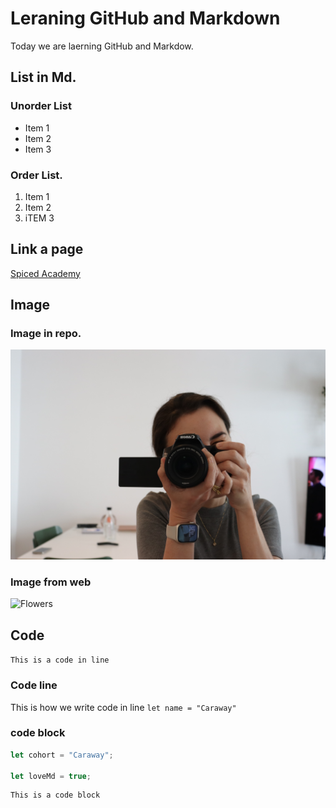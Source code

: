 # Leraning GitHub and Markdown

Today we are laerning GitHub and Markdow. 

## List in Md.

### Unorder List
- Item 1
- Item 2
- Item 3

### Order List.
1. Item 1
2. Item 2
3. iTEM 3
   
## Link a page
[Spiced Academy](https://www.spiced-academy.com/en)

## Image

### Image in repo.
![Ron](./IMG_3705.JPG)

### Image from web
![Flowers](https://hips.hearstapps.com/hmg-prod/images/close-up-of-tulips-blooming-in-field-royalty-free-image-1584131603.jpg)

## Code

`This is a code in line`

### Code line
This is how we write code in line `let name = "Caraway" `

### code block
```js
let cohort = "Caraway";

let loveMd = true;
```

```
This is a code block
```

